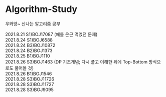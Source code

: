 # Algorithm-Study
우와앙~ 신나는 알고리즘 공부

2021.8.21 S1)BOJ17087 (애를 은근 먹었던 문제)
<br>2021.8.24 S1)BOJ6588
<br>2021.8.24 B3)BOJ10872
<br>2021.8.24 B2)BOJ1373
<br>2021.8.25 B1)BOJ1110
<br>2021.8.26 S3)BOJ1463 (DP 기초개념; 다시 풀고 이해한 뒤에 Top-Bottom 방식으로도 풀어볼 것)
<br>2021.8.26 B1)BOJ1546
<br>2021.8.28 S3)BOJ11726
<br>2021.8.28 S3)BOJ11727
<br>2021.8.28 S3)BOJ9095

